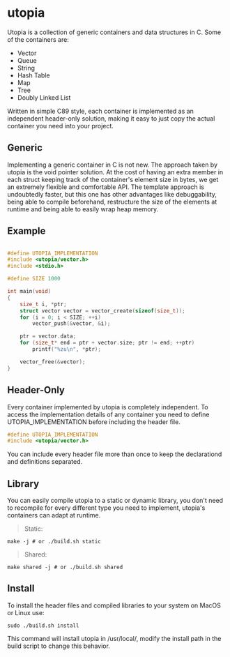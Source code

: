 # utopia

Utopia is a collection of generic containers and data
structures in C. Some of the containers are:

* Vector
* Queue
* String
* Hash Table
* Map
* Tree
* Doubly Linked List

Written in simple C89 style, each container is implemented 
as an independent header-only solution, making it easy to 
just copy the actual container you need into your project.

## Generic

Implementing a generic container in C is not new. The
approach taken by utopia is the void pointer solution.
At the cost of having an extra member in each struct 
keeping track of the container's element size in bytes,
we get an extremely flexible and comfortable API.
The template approach is undoubtedly faster, but this one 
has other advantages like debuggability, being able to 
compile beforehand, restructure the size of the elements 
at runtime and being able to easily wrap heap memory.

## Example

```C

#define UTOPIA_IMPLEMENTATION
#include <utopia/vector.h>
#include <stdio.h>

#define SIZE 1000

int main(void)
{
    size_t i, *ptr;
    struct vector vector = vector_create(sizeof(size_t));
    for (i = 0; i < SIZE; ++i)
        vector_push(&vector, &i);

    ptr = vector.data;
    for (size_t* end = ptr + vector.size; ptr != end; ++ptr)
        printf("%zu\n", *ptr);

    vector_free(&vector);
}

```

## Header-Only

Every container implemented by utopia is completely
independent. To access the implementation details of any
container you need to define UTOPIA_IMPLEMENTATION
before including the header file.

```C
#define UTOPIA_IMPLEMENTATION
#include <utopia/vector.h>
```

You can include every header file more
than once to keep the declarationd and definitions 
separated.

## Library

You can easily compile utopia to a static or dynamic 
library, you don't need to recompile for every different
type you need to implement, utopia's containers can 
adapt at runtime.

> Static:

```shell
make -j # or ./build.sh static
```

> Shared:

```shell
make shared -j # or ./build.sh shared
```

## Install

To install the header files and compiled libraries to
your system on MacOS or Linux use:

```shell
sudo ./build.sh install
```

This command will install utopia in /usr/local/, modify
the install path in the build script to change this
behavior.
